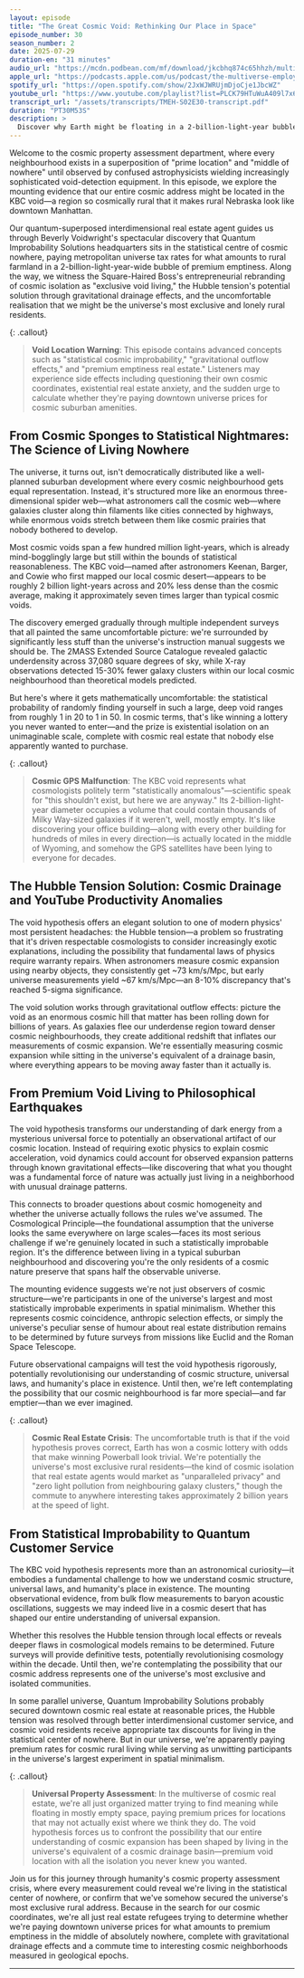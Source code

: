 ```yaml
---
layout: episode
title: "The Great Cosmic Void: Rethinking Our Place in Space"
episode_number: 30
season_number: 2
date: 2025-07-29
duration-en: "31 minutes"
audio_url: "https://mcdn.podbean.com/mf/download/jkcbhq874c65hhzh/multiverse-employee-handbook-s02e30-the-great-cosmic-void-rethinking-our-place-in-space.mp3"
apple_url: "https://podcasts.apple.com/us/podcast/the-multiverse-employee-handbook/id1764134739"
spotify_url: "https://open.spotify.com/show/2JxWJWRUjmDjoCje1JbcWZ"
youtube_url: "https://www.youtube.com/playlist?list=PLCK79HTuWuA409l7x6iRN_icn0xZFzamp"
transcript_url: "/assets/transcripts/TMEH-S02E30-transcript.pdf"
duration: "PT30M53S"
description: >
  Discover why Earth might be floating in a 2-billion-light-year bubble of cosmic nothingness—the universe's equivalent of premium rural real estate nobody wanted. This cosmic isolation could solve physics' biggest headache while making us statistically improbable cosmic lottery winners. Meanwhile, Quantum Improbability Solutions markets this as "exclusive void living" and raises everyone's rent anyway.
---
```


Welcome to the cosmic property assessment department, where every neighbourhood exists in a superposition of "prime location" and "middle of nowhere" until observed by confused astrophysicists wielding increasingly sophisticated void-detection equipment. In this episode, we explore the mounting evidence that our entire cosmic address might be located in the KBC void—a region so cosmically rural that it makes rural Nebraska look like downtown Manhattan.

Our quantum-superposed interdimensional real estate agent guides us through Beverly Voidwright's spectacular discovery that Quantum Improbability Solutions headquarters sits in the statistical centre of cosmic nowhere, paying metropolitan universe tax rates for what amounts to rural farmland in a 2-billion-light-year-wide bubble of premium emptiness. Along the way, we witness the Square-Haired Boss's entrepreneurial rebranding of cosmic isolation as "exclusive void living," the Hubble tension's potential solution through gravitational drainage effects, and the uncomfortable realisation that we might be the universe's most exclusive and lonely rural residents.

{: .callout}
> **Void Location Warning**: This episode contains advanced concepts such as "statistical cosmic improbability," "gravitational outflow effects," and "premium emptiness real estate." Listeners may experience side effects including questioning their own cosmic coordinates, existential real estate anxiety, and the sudden urge to calculate whether they're paying downtown universe prices for cosmic suburban amenities.

## From Cosmic Sponges to Statistical Nightmares: The Science of Living Nowhere

The universe, it turns out, isn't democratically distributed like a well-planned suburban development where every cosmic neighbourhood gets equal representation. Instead, it's structured more like an enormous three-dimensional spider web—what astronomers call the cosmic web—where galaxies cluster along thin filaments like cities connected by highways, while enormous voids stretch between them like cosmic prairies that nobody bothered to develop.

Most cosmic voids span a few hundred million light-years, which is already mind-bogglingly large but still within the bounds of statistical reasonableness. The KBC void—named after astronomers Keenan, Barger, and Cowie who first mapped our local cosmic desert—appears to be roughly 2 billion light-years across and 20% less dense than the cosmic average, making it approximately seven times larger than typical cosmic voids.

The discovery emerged gradually through multiple independent surveys that all painted the same uncomfortable picture: we're surrounded by significantly less stuff than the universe's instruction manual suggests we should be. The 2MASS Extended Source Catalogue revealed galactic underdensity across 37,080 square degrees of sky, while X-ray observations detected 15-30% fewer galaxy clusters within our local cosmic neighbourhood than theoretical models predicted.

But here's where it gets mathematically uncomfortable: the statistical probability of randomly finding yourself in such a large, deep void ranges from roughly 1 in 20 to 1 in 50. In cosmic terms, that's like winning a lottery you never wanted to enter—and the prize is existential isolation on an unimaginable scale, complete with cosmic real estate that nobody else apparently wanted to purchase.

{: .callout}
> **Cosmic GPS Malfunction**: The KBC void represents what cosmologists politely term "statistically anomalous"—scientific speak for "this shouldn't exist, but here we are anyway." Its 2-billion-light-year diameter occupies a volume that could contain thousands of Milky Way-sized galaxies if it weren't, well, mostly empty. It's like discovering your office building—along with every other building for hundreds of miles in every direction—is actually located in the middle of Wyoming, and somehow the GPS satellites have been lying to everyone for decades.

## The Hubble Tension Solution: Cosmic Drainage and YouTube Productivity Anomalies

The void hypothesis offers an elegant solution to one of modern physics' most persistent headaches: the Hubble tension—a problem so frustrating that it's driven respectable cosmologists to consider increasingly exotic explanations, including the possibility that fundamental laws of physics require warranty repairs. When astronomers measure cosmic expansion using nearby objects, they consistently get ~73 km/s/Mpc, but early universe measurements yield ~67 km/s/Mpc—an 8-10% discrepancy that's reached 5-sigma significance.

The void solution works through gravitational outflow effects: picture the void as an enormous cosmic hill that matter has been rolling down for billions of years. As galaxies flee our underdense region toward denser cosmic neighbourhoods, they create additional redshift that inflates our measurements of cosmic expansion. We're essentially measuring cosmic expansion while sitting in the universe's equivalent of a drainage basin, where everything appears to be moving away faster than it actually is.

## From Premium Void Living to Philosophical Earthquakes

The void hypothesis transforms our understanding of dark energy from a mysterious universal force to potentially an observational artifact of our cosmic location. Instead of requiring exotic physics to explain cosmic acceleration, void dynamics could account for observed expansion patterns through known gravitational effects—like discovering that what you thought was a fundamental force of nature was actually just living in a neighborhood with unusual drainage patterns.

This connects to broader questions about cosmic homogeneity and whether the universe actually follows the rules we've assumed. The Cosmological Principle—the foundational assumption that the universe looks the same everywhere on large scales—faces its most serious challenge if we're genuinely located in such a statistically improbable region. It's the difference between living in a typical suburban neighbourhood and discovering you're the only residents of a cosmic nature preserve that spans half the observable universe.

The mounting evidence suggests we're not just observers of cosmic structure—we're participants in one of the universe's largest and most statistically improbable experiments in spatial minimalism. Whether this represents cosmic coincidence, anthropic selection effects, or simply the universe's peculiar sense of humour about real estate distribution remains to be determined by future surveys from missions like Euclid and the Roman Space Telescope.

Future observational campaigns will test the void hypothesis rigorously, potentially revolutionising our understanding of cosmic structure, universal laws, and humanity's place in existence. Until then, we're left contemplating the possibility that our cosmic neighbourhood is far more special—and far emptier—than we ever imagined.

{: .callout}
> **Cosmic Real Estate Crisis**: The uncomfortable truth is that if the void hypothesis proves correct, Earth has won a cosmic lottery with odds that make winning Powerball look trivial. We're potentially the universe's most exclusive rural residents—the kind of cosmic isolation that real estate agents would market as "unparalleled privacy" and "zero light pollution from neighbouring galaxy clusters," though the commute to anywhere interesting takes approximately 2 billion years at the speed of light.

## From Statistical Improbability to Quantum Customer Service

The KBC void hypothesis represents more than an astronomical curiosity—it embodies a fundamental challenge to how we understand cosmic structure, universal laws, and humanity's place in existence. The mounting observational evidence, from bulk flow measurements to baryon acoustic oscillations, suggests we may indeed live in a cosmic desert that has shaped our entire understanding of universal expansion.

Whether this resolves the Hubble tension through local effects or reveals deeper flaws in cosmological models remains to be determined. Future surveys will provide definitive tests, potentially revolutionising cosmology within the decade. Until then, we're contemplating the possibility that our cosmic address represents one of the universe's most exclusive and isolated communities.

In some parallel universe, Quantum Improbability Solutions probably secured downtown cosmic real estate at reasonable prices, the Hubble tension was resolved through better interdimensional customer service, and cosmic void residents receive appropriate tax discounts for living in the statistical center of nowhere. But in our universe, we're apparently paying premium rates for cosmic rural living while serving as unwitting participants in the universe's largest experiment in spatial minimalism.

{: .callout}
> **Universal Property Assessment**: In the multiverse of cosmic real estate, we're all just organized matter trying to find meaning while floating in mostly empty space, paying premium prices for locations that may not actually exist where we think they do. The void hypothesis forces us to confront the possibility that our entire understanding of cosmic expansion has been shaped by living in the universe's equivalent of a cosmic drainage basin—premium void location with all the isolation you never knew you wanted.

Join us for this journey through humanity's cosmic property assessment crisis, where every measurement could reveal we're living in the statistical center of nowhere, or confirm that we've somehow secured the universe's most exclusive rural address. Because in the search for our cosmic coordinates, we're all just real estate refugees trying to determine whether we're paying downtown universe prices for what amounts to premium emptiness in the middle of absolutely nowhere, complete with gravitational drainage effects and a commute time to interesting cosmic neighborhoods measured in geological epochs.

---
